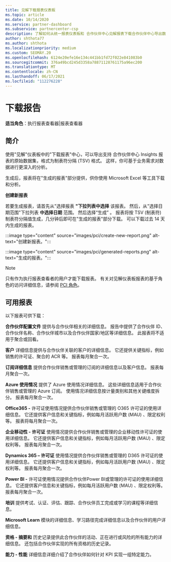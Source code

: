 ```yaml
---
title: 见解下载报表仪表板
ms.topic: article
ms.date: 10/14/2020
ms.service: partner-dashboard
ms.subservice: partnercenter-csp
description: 了解如何从统一报表仪表板和 合作伙伴中心见解报表下载合作伙伴中心导出数据。
author: shthota77
ms.author: shthota
ms.localizationpriority: medium
ms.custom: SEOMAY.20
ms.openlocfilehash: 6124e20efe16e134c441bb1fd72f022e841083b0
ms.sourcegitcommit: 376a49bcd245d3358a78871128761175a96ec200
ms.translationtype: MT
ms.contentlocale: zh-CN
ms.lasthandoff: 06/17/2021
ms.locfileid: "112276228"
---
```

# <a name="download-reports"></a>下载报告

**适当角色**：执行报表查看器|报表查看器

## <a name="introduction"></a>简介

使用"见解"仪表板中的"下载报表"中心，可以导出支持 合作伙伴中心 Insights 报表的原始数据集，格式为制表符分隔 (TSV) 格式。 这样，你可基于业务需求对数据进行更深入的分析。

生成后，报表将在"生成的报表"部分提供，供你使用 Microsoft Excel 等工具下载和分析。

**创建新报表**

若要生成报表，请首先从"选择报表 **"下拉列表中选择** 该报表。 然后，从"选择日期范围"下拉列表 **中选择日期** 范围。 然后选择“生成”  。 报表将按 TSV (制表符) 制表符分隔值生成，几分钟后即可在"生成的报表"部分下载。  可以下载过去 14 天内生成的报表。

:::image type="content" source="images/pci/create-new-report.png" alt-text="创建新报表。":::

:::image type="content" source="images/pci/generated-reports.png" alt-text="生成的报表。":::

>[!NOTE] 
>只有作为执行报表查看者的用户才能下载报表。 有关对见解仪表板报表的基于角色的访问详细信息，请参阅 [PCI 角色](pci-roles.md)。 

## <a name="available-reports"></a>可用报表

以下报表可供下载：

**合作伙伴配置文件** 提供与合作伙伴相关的详细信息。 报告中提供了合作伙伴 ID、合作伙伴名称、合作伙伴城市以及合作伙伴国家/地区等详细信息。 此报表将不适用于聚合或回看。

**客户** 详细信息提供与合作伙伴关联的客户的详细信息。 它还提供关键指标，例如销售的许可证、聚合的 ACR 等。 报表每月聚合一次。

**订阅详细信息** 提供合作伙伴销售或管理的订阅的详细信息以及客户信息。 报表每月聚合一次。

**Azure 使用情况** 提供了 Azure 使用情况详细信息。 这些详细信息适用于合作伙伴销售或管理的 Azure 订阅。 使用情况详细信息按计量类别和其他关键维度拆分。 报表每月聚合一次。

**Office365 -** 许可证使用情况提供合作伙伴销售或管理的 O365 许可证的使用详细信息。 它还提供客户信息和关键指标，例如每月活跃用户数 (MAU) 、限定权利等。 报表将每月聚合一次。

**企业移动性 - 许可证**  使用情况提供合作伙伴销售或管理的企业移动性许可证的使用详细信息。 它还提供客户信息和关键指标，例如每月活跃用户数 (MAU) 、限定权利等。 报表每月聚合一次。

**Dynamics 365 – 许可证** 使用情况提供合作伙伴销售或管理的 D365 许可证的使用详细信息。 它还提供客户信息和关键指标，例如每月活跃用户数 (MAU) 、限定权利等。 报表每月聚合一次。

**Power BI -** 许可证使用情况提供合作伙伴Power BI或管理的许可证的使用详细信息。 它还提供客户信息和关键指标，例如每月活跃用户数 (MAU) 、限定权利等。 报表每月聚合一次。

**培训** 提供考试、认证、评估、跟踪、合作伙伴员工完成或学习的课程等详细信息。

**Microsoft Learn** 模块的详细信息、学习路径完成详细信息以及合作伙伴的用户详细信息。

**资格 - 摘要和** 历史记录提供此合作伙伴的活动、正在进行或风险的所有能力的详细信息。 还包括合作伙伴实现的所有资格的历史记录。

**能力 - 性能** 详细信息详细介绍了合作伙伴如何针对 KPI 实现一组特定能力。

